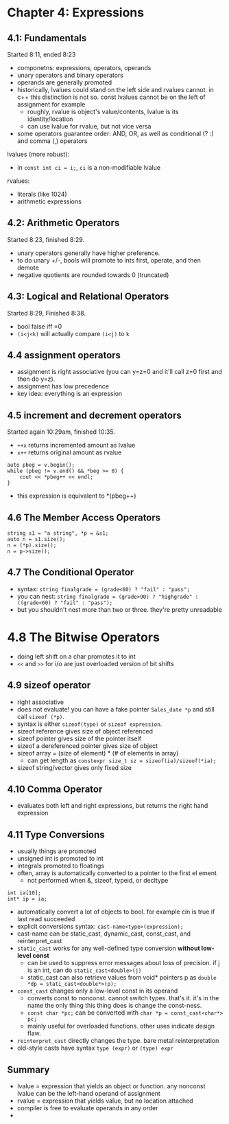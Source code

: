 # Chapter 4: Expressions
## 4.1: Fundamentals
Started 8:11, ended 8:23
- componetns: expressions, operators, operands
- unary operators and binary operators
- operands are generally promoted
- historically, lvalues could stand on the left side and rvalues cannot. in c++ this distinction is not so. const lvalues cannot be on the left of assignment for example
    - roughly, rvalue is object's value/contents, lvalue is its identity/location
    - can use lvalue for rvalue, but not vice versa
- some operators guarantee order: AND, OR, as well as conditional (? :) and comma (,) operators


lvalues (more robust):
- in `const int ci = i;`, `ci` is a non-modifiable lvalue

rvalues:
- literals (like 1024)
- arithmetic expressions

## 4.2: Arithmetic Operators
Started 8:23, finished 8:29.
- unary operators generally have higher preference. 
- to do unary +/-, bools will promote to ints first, operate, and then demote
- negative quotients are rounded towards 0 (truncated)

## 4.3: Logical and Relational Operators
Started 8:29, Finished 8:38.

- bool false iff =0
- `(i<j<k)` will actually compare `(i<j)` to `k`

## 4.4 assignment operators
- assignment is right associative (you can y=z=0 and it'll call z=0 first and then do y=z).
- assignment has low precedence
- key idea: everything is an expression

## 4.5 increment and decrement operators
Started again 10:29am, finished 10:35.
- `++x` returns incremented amount as lvalue
- `x++` returns original amount as rvalue

```
auto pbeg = v.begin();
while (pbeg != v.end() && *beg >= 0) {
    cout << *pbeg++ << endl;
}
```
- this expression is equivalent to *(pbeg++)

## 4.6 The Member Access Operators
```
string s1 = "a string", *p = &s1;
auto n = s1.size();
n = (*p).size();
n = p->size();
```

## 4.7 The Conditional Operator
- syntax: `string finalgrade = (grade<60) ? "fail" : "pass";`
- you can nest: `string finalgrade = (grade>90) ? "highgrade" : ((grade<60) ? "fail" : "pass");`
- but you shouldn't nest more than two or three. they're pretty unreadable

# 4.8 The Bitwise Operators
- doing left shift on a char promotes it to int
- `<<` and `>>` for i/o are just overloaded version of bit shifts

## 4.9 sizeof operator
- right associative
- does not evaluate! you can have a fake pointer `Sales_date *p` and still call `sizeof (*p)`. 
- syntax is either `sizeof(type)` or `sizeof expression`.
- sizeof reference gives size of object referenced
- sizeof pointer gives size of the pointer itself
- sizeof a dereferenced pointer gives size of object
- sizeof array = (size of element) * (# of elements in array)
    - can get length as `constexpr size_t sz = sizeof(ia)/sizeof(*ia);`
- sizeof string/vector gives only fixed size

## 4.10 Comma Operator
- evaluates both left and right expressions, but returns the right hand expression

## 4.11 Type Conversions
- usually things are promoted
- unsigned int is promoted to int
- integrals promoted to floatings
- often, array is automatically converted to a pointer to the first el ement
    - not performed when &, sizeof, typeid, or decltype
```
int ia[10];
int* ip = ia;
```
- automatically convert a lot of objects to bool. for example cin is true if last read succeeded
- explicit conversions syntax: `cast-name<type>(expression);`
- cast-name can be static_cast, dynamic_cast, const_cast, and reinterpret_cast
- `static_cast` works for any well-defined type conversion **without low-level const**
    - can be used to suppress error messages about loss of precision. if j is an int, can do `static_cast<double>(j)`
    - static_cast can also retrieve values from void* pointers p as `double *dp = stati_cast<double*>(p);`
- `const_cast` changes only a low-level const in its operand
    - converts const to nonconst. cannot switch types. that's it. it's in the name the only thing this thing does is change the const-ness.
    - `const char *pc;` can be converted with `char *p = const_cast<char*> pc;`
    - mainly useful for overloaded functions. other uses indicate design flaw.
- `reinterpret_cast` directly changes the type. bare metal reinterpretation
- old-style casts have syntax `type (expr)` or `(type) expr`

## Summary
- lvalue = expression that yields an object or function. any nonconst lvalue can be the left-hand operand of assignment
- rvalue = expression that yields value, but no location attached
- compiler is free to evaluate operands in any  order
- 